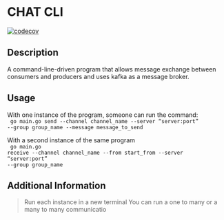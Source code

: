 # CHAT CLI

[![codecov](https://codecov.io/gh/Lubwama-Emmanuel/Kafka-and-CLIs/branch/intial-setup/graph/badge.svg?token=VD1KMP2GG9)](https://codecov.io/gh/Lubwama-Emmanuel/Kafka-and-CLIs)

## Description
A command-line-driven program that allows message exchange between consumers and producers and uses kafka as a message broker. 

## Usage
With one instance of the program, someone can run the command:<br>
    <code>
    go main.go send --channel channel_name --server “server:port” --group group_name --message message_to_send
    </code>

With a second instance of the same program <br>
<code>
    go main.go receive --channel channel_name --from start_from --server “server:port” --group group_name 
    </code>

## Additional Information
> Run each instance in a new terminal
> You can run a one to many or a many to many communicatio